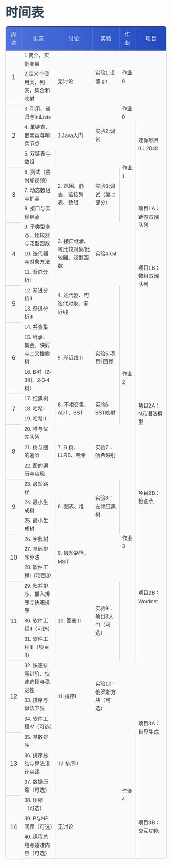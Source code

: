 <!DOCTYPE html>
<html lang="zh">
<head>
  <meta charset="UTF-8">
  <meta name="viewport" content="width=device-width, initial-scale=1.0">
  <title>时间表</title>
  <link href="https://fonts.googleapis.com/css2?family=Roboto:wght@400;500;700&family=Noto+Sans+SC:wght@400;500;700&display=swap" rel="stylesheet">
  <style>
    h1 {
        font-family: 'Roboto', sans-serif;
        font-weight: 700;
        font-size: 2.5rem;
        margin-bottom: 0rem !important;
        color: #2c3e50;
    }
    table {
        font-family: 'Noto Sans SC', sans-serif;
        background: #f9fafb;
        color: #333;
        line-height: 1.6;
        width: 100%;
        border-collapse: collapse;
        border-radius: 0.5rem !important;
        border: 1px solid #ccc;
    }
    thead {
        background: linear-gradient(90deg, #4e73df, #224abe);
        color: #fff;
    }

    td {
        background-color:GhostWhite;
        padding: 12px 15px;
        text-align: center;
        border-right: 1px solid #ccc;
        border-bottom: 1px solid #ccc;
    }
    tbody td[rowspan]:first-child {
        text-align: center !important;
        vertical-align: middle !important;
        font-size:20px;
        border-bottom: 1px solid #ccc;
    }

    tbody tr:hover td:not([rowspan]) {
        background-color: #e9ecef;
        transition: background-color 0.3s ease;
    }
    th:last-child {
        border-right: none;
    }
    td:last-child {
        border-right: 1px solid #ccc;
    }
    th {
        font-weight: 500;
        text-transform: uppercase;
        letter-spacing: 0.03em;
        padding: 12px 15px;
        border-bottom: 1px solid #ccc;
        border-right: 1px solid rgba(255, 255, 255, 0.2);
    }
    a:hover {
        text-decoration: underline;
    }
    @media (max-width: 768px) {
        th, td {
            padding: 8px;
            font-size: 0.9rem;
        }
    }
  </style>
</head>
  <body>
  <h1>时间表</h1>
  <table>
    <thead>
      <tr>
        <th>周次</th>
        <th>讲座</th>
        <th>讨论</th>
        <th>实验</th>
        <th>作业</th>
        <th>项目</th>
      </tr>
    </thead>
    <tbody>
        <tr>
          <td rowspan="2">1</td>
          <td>1.简介，实例变量</td>
          <td rowspan="2"><br>无讨论</td>
          <td rowspan="2">实验1:设置,git</td>
          <td rowspan="2">作业0</td>
          <td></td>
        </tr>
        <tr>
          <td>2.定义个使用类，列表，集合和映射</td>
          <td></td>
        </tr>
        <tr>
          <td rowspan="3">2</td>
          <td>3. 引用、递归与IntLists</td>
          <td rowspan="3">1.Java入门</td>
          <td rowspan="3">实验2:调试</td>
          <td>作业0</td>
          <td rowspan="4">迷你项目0：2048</td>
        </tr>
        <tr>
          <td>4. 单链表、嵌套类与哨兵节点</td>
          <td rowspan="5">作业1</td>
        </tr>
        <tr>
          <td>5. 双链表与数组</td>
        </tr>
        <tr>
          <td rowspan="3">3</td>
          <td>6. 测试（含附加视频）</td>
          <td rowspan="3">2. 范围、静态、链接列表、数组</td>
          <td rowspan="3">实验3;调试（第 2 部分）</td>
        </tr>
        <tr>
          <td>7. 动态数组与扩容</td>
          <td rowspan="3">项目1A：链表双端队列</td>
        </tr>
        <tr>
          <td>8. 接口与实现继承</td>
        </tr>
        <tr>
          <td rowspan="3">4</td>
          <td>9. 子类型多态、比较器与泛型函数</td>
          <td rowspan="3">3. 接口继承、可比较对象/比较器、泛型函数</td>
          <td rowspan="3">实验4:Git</td>
          <td rowspan="6"></td>
        </tr>
        <tr>
          <td>10. 迭代器与对象方法</td>
          <td rowspan="3">项目1B：数组双端队列</td>
        </tr>
        <tr>
          <td>11. 渐进分析I</td>
        </tr>
        <tr>
          <td rowspan="2">5</td>
          <td>12. 渐进分析II</td>
          <td rowspan="2">4. 迭代器、可迭代对象、渐近线<br></td>
          <td rowspan="2"></td>
        </tr>
        <tr>
          <td>13. 渐进分析III</td>
          <td rowspan="3"></td>
        </tr>
        <tr>
          <td rowspan="3">6</td>
          <td>14. 并查集</td>
          <td rowspan="3">5. 渐近线 II</td>
          <td rowspan="3">实验5:项目1回顾</td>
        </tr>
        <tr>
          <td>15. 继承、集合、映射与二叉搜索树</td>
          <td rowspan="5">作业2</td>
        </tr>
        <tr>
          <td>16. B树（2-3树、2-3-4树）</td>
          <td rowspan="6">项目2A：N元语法模型</td>
        </tr>
        <tr>
          <td rowspan="3">7</td>
          <td>17. 红黑树</td>
          <td rowspan="3">6. 不相交集、ADT、BST</td>
          <td rowspan="3">实验6：BST映射</td>
        </tr>
        <tr>
          <td>18. 哈希I</td>
        </tr>
        <tr>
          <td>19. 哈希II</td>
        </tr>
        <tr>
          <td rowspan="3">8</td>
          <td>20. 堆与优先队列</td>
          <td rowspan="3">7. B 树、LLRB、哈希</td>
          <td rowspan="3">实验7：哈希映射</td>
          <td rowspan="12">作业3</td>
        </tr>
        <tr>
          <td>21. 树与图的遍历</td>
        </tr>
        <tr>
          <td>22. 图的遍历与实现</td>
          <td rowspan="4">项目2B：检查点</td>
        </tr>
        <tr>
          <td rowspan="3">9</td>
          <td>23. 最短路径</td>
          <td rowspan="3">8. 图表、堆</td>
          <td rowspan="3">实验8：左倾红黑树</td>
        </tr>
        <tr>
          <td>24. 最小生成树</td>
        </tr>
        <tr>
          <td>25. 最小生成树</td>
        </tr>
        <tr>
          <td rowspan="3">10</td>
          <td>26. 字典树</td>
          <td rowspan="3">9. 最短路径，MST</td>
          <td rowspan="3"></td>
          <td rowspan="6">项目2B：Wordnet</td>
        </tr>
        <tr>
          <td>27. 基础排序算法</td>
        </tr>
        <tr>
          <td>28. 软件工程I（项目3）</td>
        </tr>
        <tr>
          <td rowspan="3">11</td>
          <td>29. 归并排序、插入排序与快速排序</td>
          <td rowspan="3">10. 图表 II</td>
          <td rowspan="3">实验9：项目3入门（可选）</td>
        </tr>
        <tr>
          <td>30. 软件工程II（可选）</td>
        </tr>
        <tr>
          <td>31. 软件工程III（项目3）</td>
        </tr>
        <tr>
          <td rowspan="3">12</td>
          <td>32. 快速排序进阶、快速选择与稳定性</td>
          <td rowspan="3">11.排序I</td>
          <td rowspan="3">实验10：俄罗斯方块（可选）</td>
          <td rowspan="3"></td>
          <td rowspan="6">项目3A：世界生成</td>
        </tr>
        <tr>
          <td>33. 排序与算法下界</td>
        </tr>
        <tr>
          <td>34. 软件工程IV（可选）</td>
        </tr>
        <tr>
          <td rowspan="3">13</td>
          <td>35. 基数排序</td>
          <td rowspan="3">12.排序II</td>
          <td rowspan="6"></td>
          <td rowspan="6">作业4</td>
        </tr>
        <tr>
          <td>36. 排序总结与算法设计实践</td>
        </tr>
        <tr>
          <td>37. 数据压缩（可选）</td>
        </tr>
        <tr>
          <td rowspan="3">14</td>
          <td>38. 压缩（可选）</td>
          <td rowspan="3">无讨论</td>
          <td rowspan="3">项目3B：交互功能</td>
        </tr>
        <tr>
          <td>39. P与NP问题（可选）</td>
        </tr>
        <tr>
          <td>40. 课程总结与趣味内容（可选）</td>
        </tr>
      </tbody>
    </table>
  </div>
</body>
</html>
